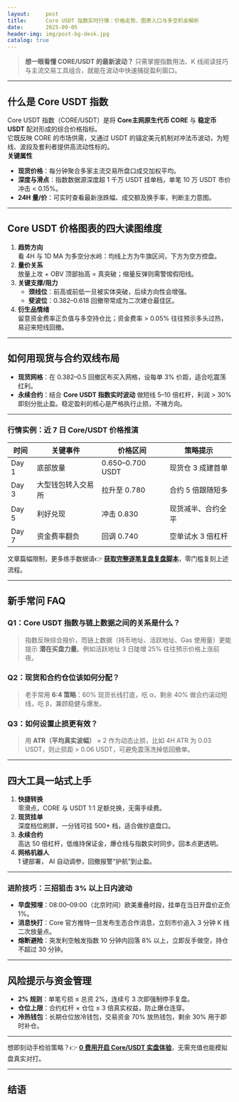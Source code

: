 ```yaml
---
layout:     post
title:      Core USDT 指数实时行情：价格走势、图表入口与多空机会解析
date:       2025-09-05
header-img: img/post-bg-desk.jpg
catalog: true
---
```


> **想一眼看懂 CORE/USDT 的最新波动？** 只需掌握指数用法、K 线阅读技巧与主流交易工具组合，就能在波动中快速捕捉盈利窗口。

---

## 什么是 Core USDT 指数
Core USDT 指数（CORE/USDT）是将 **Core主网原生代币 CORE** 与 **稳定币 USDT** 配对形成的综合价格指标。  
它既反映 CORE 的市场供需，又通过 USDT 的锚定美元机制对冲法币波动，为短线、波段及套利者提供高流动性标的。  
**关键属性**  
- **现货价格**：每分钟聚合多家主流交易所盘口成交加权平均。  
- **深度与滑点**：指数数据源深度超 1 千万 USDT 挂单档，单笔 10 万 USDT 市价冲击 < 0.15%。  
- **24H 量/价**：可实时查看最新涨跌幅、成交额及换手率，判断主力意图。  

---

## Core USDT 价格图表的四大读图维度
1. **趋势方向**  
   看 4H 与 1D MA 为多空分水岭：均线上方为牛旗区间，下方为空方控盘。  
2. **量价关系**  
   放量上攻 + OBV 顶部抬高 = 真突破；缩量反弹则需警惕假阳线。  
3. **关键支撑/阻力**  
   - **颈线位**：前高或前低一旦被实体突破，后续方向性会增强。  
   - **斐波位**：0.382–0.618 回撤带常成为二次建仓最佳区。  
4. **衍生品情绪**  
   留意资金费率正负值与多空持仓比；资金费率 > 0.05% 往往预示多头过热，易迎来短线回撤。

---

## 如何用现货与合约双线布局
- **现货网格**：在 0.382–0.5 回撤区布买入网格，设每单 3% 价距，适合吃震荡红利。  
- **永续合约**：结合 **Core USDT 指数实时波动** 做短线 5–10 倍杠杆，利润 > 30% 即刻分批止盈。稳定盈利的核心是严格执行止损，不赌方向。  

---

### 行情实例：近 7 日 Core/USDT 价格推演
| 时间 | 关键事件 | 价格区间 | 策略提示 |
|---|---|---|---|
| Day 1 | 底部放量 | 0.650–0.700 USDT | 现货仓 3 成建首单 |
| Day 3 | 大型钱包转入交易所 | 拉升至 0.780 | 合约 5 倍跟随短多 |
| Day 5 | 利好兑现 | 冲击 0.830 | 现货减半、合约全平 |
| Day 7 | 资金费率翻负 | 回调 0.740 | 空单试水 3 倍杠杆 |
文章篇幅限制，更多练手数据请👉 [**获取完整逐笔复盘复盘脚本**](https://okxdog.com/)，零门槛复刻上述流程。

---

## 新手常问 FAQ  

### Q1：Core USDT 指数与链上数据之间的关系是什么？
> 指数反映综合报价，而链上数据（持币地址、活跃地址、Gas 使用量）更能提示 **潜在买盘力量**。例如活跃地址 3 日陡增 25% 往往预示价格上涨前夜。

### Q2：现货和合约仓位该如何分配？
> 老手常用 **6:4 策略**：60% 现货长线打底，吃 α，剩余 40% 做合约滚动短线，吃 β，兼顾稳健与爆发。

### Q3：如何设置止损更有效？
> 用 **ATR（平均真实波幅）** × 2 作为动态止损，比如 4H ATR 为 0.03 USDT，则止损距 > 0.06 USDT，可避免震荡洗掉低回撤单。

---

## 四大工具一站式上手

1. **快捷转换**  
   零滑点，CORE 与 USDT 1:1 足额兑换，无需手续费。  
2. **现货挂单**  
   深度档位刷屏，一分钱可挂 500+ 档，适合做抄底盘口。  
3. **永续合约**  
   高达 50 倍杠杆，低维持保证金，爆仓线与指数实时同步。回本点更透明。  
4. **网格机器人**  
   1 键部署， AI 自动调参，回撤报警“护航”到止盈。

---

### 进阶技巧：三招狙击 3% 以上日内波动
- **早盘预埋**：08:00–09:00（北京时间）欧美重叠时段，挂单在当日开盘价正负 1%。  
- **消息快打**：Core 官方推特一旦发布生态合作消息，立刻市价追入 3 分钟 K 线二次放量点。  
- **熔断避险**：突发利空触发指数 10 分钟内回落 8% 以上，立即反手做空，持仓不超过 30 分钟。  

---

## 风险提示与资金管理
- **2% 规则**：单笔亏损 ≤ 总资 2%，连续亏 3 次即强制停手复盘。  
- **仓位上限**：合约杠杆 × 仓位 ≤ 3 倍真实权益，防止爆仓连穿。  
- **冷热钱包**：长期仓位放冷钱包，交易资金 70% 放热钱包，剩余 30% 用于即时补仓。

---

想即刻动手检验策略？👉 [**0 费用开启 Core/USDT 实盘体验**](https://okxdog.com/)，无需充值也能模拟盘真实对打。  

---

## 结语